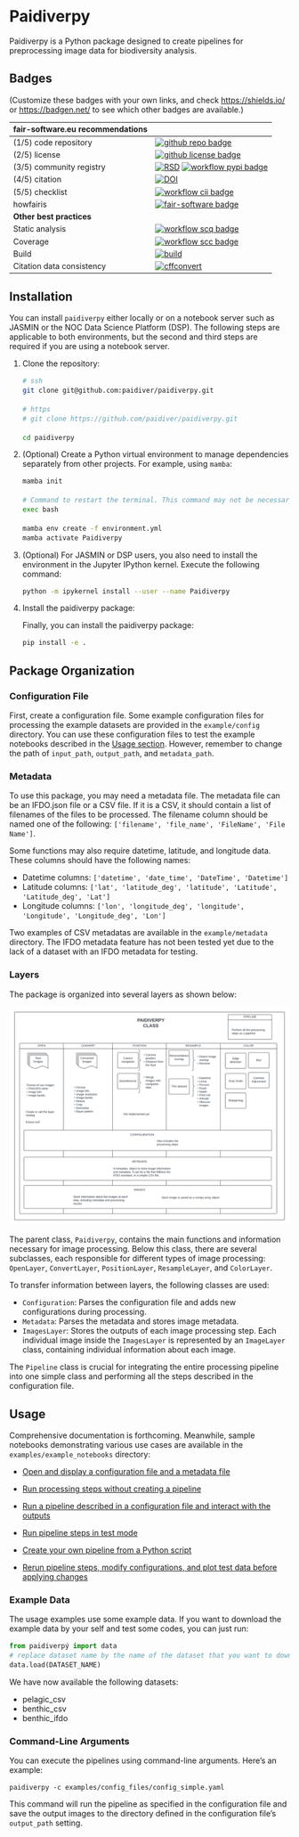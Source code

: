 # Paidiverpy

Paidiverpy is a Python package designed to create pipelines for preprocessing image data for biodiversity analysis.

## Badges

(Customize these badges with your own links, and check https://shields.io/ or https://badgen.net/ to see which other badges are available.)

| fair-software.eu recommendations | |
| :-- | :--  |
| (1/5) code repository              | [![github repo badge](https://img.shields.io/badge/github-repo-000.svg?logo=github&labelColor=gray&color=blue)](https://github.com/paidiver/paidiverpy) |
| (2/5) license                      | [![github license badge](https://img.shields.io/github/license/paidiver/paidiverpy)](https://github.com/paidiver/paidiverpy) |
| (3/5) community registry           | [![RSD](https://img.shields.io/badge/rsd-paidiverpy-00a3e3.svg)](https://www.research-software.nl/software/paidiverpy) [![workflow pypi badge](https://img.shields.io/pypi/v/paidiverpy.svg?colorB=blue)](https://pypi.python.org/project/paidiverpy/) |
| (4/5) citation                     | [![DOI](https://zenodo.org/badge/DOI/<replace-with-created-DOI>.svg)](https://doi.org/<replace-with-created-DOI>)|
| (5/5) checklist                    | [![workflow cii badge](https://bestpractices.coreinfrastructure.org/projects/<replace-with-created-project-identifier>/badge)](https://bestpractices.coreinfrastructure.org/projects/<replace-with-created-project-identifier>) |
| howfairis                          | [![fair-software badge](https://img.shields.io/badge/fair--software.eu-%E2%97%8F%20%20%E2%97%8F%20%20%E2%97%8F%20%20%E2%97%8F%20%20%E2%97%8B-yellow)](https://fair-software.eu) |
| **Other best practices**           | &nbsp; |
| Static analysis                    | [![workflow scq badge](https://sonarcloud.io/api/project_badges/measure?project=paidiverpy&metric=alert_status)](https://sonarcloud.io/dashboard?id=paidiverpy) |
| Coverage                           | [![workflow scc badge](https://sonarcloud.io/api/project_badges/measure?project=paidiverpy&metric=coverage)](https://sonarcloud.io/dashboard?id=paidiverpy) || Documentation                      | [![Documentation Status](https://readthedocs.org/projects/paidiverpy/badge/?version=latest)](https://paidiverpy.readthedocs.io/en/latest/?badge=latest) || **GitHub Actions**                 | &nbsp; |
| Build                              | [![build](https://github.com/paidiver/paidiverpy/actions/workflows/build.yml/badge.svg)](https://github.com/paidiver/paidiverpy/actions/workflows/build.yml) |
| Citation data consistency          | [![cffconvert](https://github.com/paidiver/paidiverpy/actions/workflows/cffconvert.yml/badge.svg)](https://github.com/paidiver/paidiverpy/actions/workflows/cffconvert.yml) || SonarCloud                         | [![sonarcloud](https://github.com/paidiver/paidiverpy/actions/workflows/sonarcloud.yml/badge.svg)](https://github.com/paidiver/paidiverpy/actions/workflows/sonarcloud.yml) || Link checker              | [![link-check](https://github.com/paidiver/paidiverpy/actions/workflows/link-check.yml/badge.svg)](https://github.com/paidiver/paidiverpy/actions/workflows/link-check.yml) |## How to use paidiverpy


## Installation

You can install `paidiverpy` either locally or on a notebook server such as JASMIN or the NOC Data Science Platform (DSP). The following steps are applicable to both environments, but the second and third steps are required if you are using a notebook server.

1. Clone the repository:

    ```bash
    # ssh
    git clone git@github.com:paidiver/paidiverpy.git

    # https
    # git clone https://github.com/paidiver/paidiverpy.git

    cd paidiverpy
    ```

2. (Optional) Create a Python virtual environment to manage dependencies separately from other projects. For example, using `mamba`:

    ```bash
    mamba init

    # Command to restart the terminal. This command may not be necessary if mamba init has already been successfully run before
    exec bash

    mamba env create -f environment.yml
    mamba activate Paidiverpy
    ```

3. (Optional) For JASMIN or DSP users, you also need to install the environment in the Jupyter IPython kernel. Execute the following command:

    ```bash
    python -m ipykernel install --user --name Paidiverpy
    ```

4. Install the paidiverpy package:

    Finally, you can install the paidiverpy package:

    ```bash
    pip install -e .
    ```
## Package Organization

### Configuration File

First, create a configuration file. Some example configuration files for processing the example datasets are provided in the `example/config` directory. You can use these configuration files to test the example notebooks described in the [Usage section](#usage). However, remember to change the path of `input_path`, `output_path`, and `metadata_path`.

### Metadata

To use this package, you may need a metadata file. The metadata file can be an IFDO.json file or a CSV file. If it is a CSV, it should contain a list of filenames of the files to be processed. The filename column should be named one of the following: `['filename', 'file_name', 'FileName', 'File Name']`.

Some functions may also require datetime, latitude, and longitude data. These columns should have the following names:
- Datetime columns: `['datetime', 'date_time', 'DateTime', 'Datetime']`
- Latitude columns: `['lat', 'latitude_deg', 'latitude', 'Latitude', 'Latitude_deg', 'Lat']`
- Longitude columns: `['lon', 'longitude_deg', 'longitude', 'Longitude', 'Longitude_deg', 'Lon']`

Two examples of CSV metadatas are available in the `example/metadata` directory. The IFDO metadata feature has not been tested yet due to the lack of a dataset with an IFDO metadata for testing.

### Layers

The package is organized into several layers as shown below:

![Package Organization](docs/images/paidiver_organization.png)

The parent class, `Paidiverpy`, contains the main functions and information necessary for image processing. Below this class, there are several subclasses, each responsible for different types of image processing: `OpenLayer`, `ConvertLayer`, `PositionLayer`, `ResampleLayer`, and `ColorLayer`.

To transfer information between layers, the following classes are used:

- `Configuration`: Parses the configuration file and adds new configurations during processing.
- `Metadata`: Parses the metadata and stores image metadata.
- `ImagesLayer`: Stores the outputs of each image processing step. Each individual image inside the `ImagesLayer` is represented by an `ImageLayer` class, containing individual information about each image.

The `Pipeline` class is crucial for integrating the entire processing pipeline into one simple class and performing all the steps described in the configuration file.

## Usage

Comprehensive documentation is forthcoming. Meanwhile, sample notebooks demonstrating various use cases are available in the `examples/example_notebooks` directory:

- [Open and display a configuration file and a metadata file](examples/example_notebooks/config_metadata_example.ipynb)
- [Run processing steps without creating a pipeline](examples/example_notebooks/simple_processing.ipynb)
- [Run a pipeline described in a configuration file and interact with the outputs](examples/example_notebooks/pipeline.ipynb)
- [Run pipeline steps in test mode](examples/example_notebooks/pipeline_testing_steps.ipynb)

- [Create your own pipeline from a Python script](examples/example_notebooks/pipeline_generation.ipynb)
- [Rerun pipeline steps, modify configurations, and plot test data before applying changes](examples/example_notebooks/pipeline_interaction.ipynb)


### Example Data

The usage examples use some example data. If you want to download the example data by your self and test some codes, you can just run:

```python
from paidiverpý import data
# replace dataset name by the name of the dataset that you want to download
data.load(DATASET_NAME) 
```

We have now available the following datasets:

- pelagic_csv
- benthic_csv
- benthic_ifdo

### Command-Line Arguments

You can execute the pipelines using command-line arguments. Here’s an example:

```
paidiverpy -c examples/config_files/config_simple.yaml
```

This command will run the pipeline as specified in the configuration file and save the output images to the directory defined in the configuration file’s `output_path` setting.
